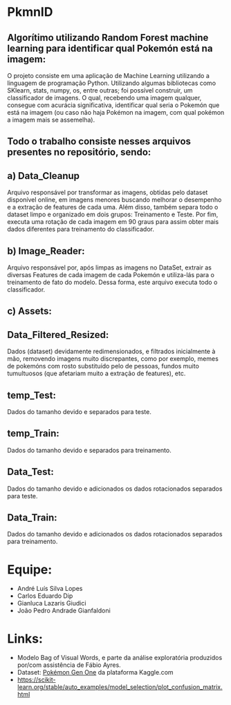 # PkmnID

## Algorítimo utilizando Random Forest machine learning para identificar qual Pokemón está na imagem:

O projeto consiste em uma aplicação de Machine Learning utilizando a linguagem de programação Python. Utilizando algumas bibliotecas como SKlearn, stats, numpy, os, entre outras; foi possível construir, um classificador de imagens. O qual, recebendo uma imagem qualquer, consegue com acurácia significativa, identificar qual seria o Pokemón que está na imagem (ou caso não haja Pokémon na imagem, com qual pokémon a imagem mais se assemelha).

## Todo o trabalho consiste nesses arquivos presentes no repositório, sendo:

## a) Data_Cleanup
 
 Arquivo responsável por transformar as imagens, obtidas pelo dataset disponível online, em imagens menores buscando melhorar o desempenho e a extração de features de cada uma. Além disso, também separa todo o dataset limpo e organizado em dois grupos: Treinamento e Teste. Por fim, executa uma rotação de cada imagem em 90 graus para assim obter mais dados diferentes para treinamento do classificador.
 
## b) Image_Reader:
 
Arquivo responsável por, após limpas as imagens no DataSet, extrair as diversas Features de cada imagem de cada Pokemón e utiliza-lás para o treinamento de fato do modelo. Dessa forma, este arquivo executa todo o classificador.
 
## c) Assets:

## Data_Filtered_Resized:

Dados (dataset) devidamente redimensionados, e filtrados inicialmente à mão, removendo imagens muito discrepantes, como por exemplo, memes de pokemóns com rosto substituído pelo de pessoas, fundos muito tumultuosos (que afetariam muito a extração de features), etc.

## temp_Test:

Dados do tamanho devido e separados para teste.

## temp_Train:

Dados do tamanho devido e separados para treinamento.

## Data_Test:

Dados do tamanho devido e adicionados os dados rotacionados separados para teste.

## Data_Train:

Dados do tamanho devido e adicionados os dados rotacionados separados para treinamento.


# Equipe:

- André Luís Silva Lopes
- Carlos Eduardo Dip
- Gianluca Lazaris Giudici
- João Pedro Andrade Gianfaldoni

# Links:

- Modelo Bag of Visual Words, e parte da análise exploratória produzidos por/com assistência de Fábio Ayres.
- Dataset: [Pokémon Gen One](https://www.kaggle.com/thedagger/pokemon-generation-one/data) da plataforma Kaggle.com
- https://scikit-learn.org/stable/auto_examples/model_selection/plot_confusion_matrix.html



